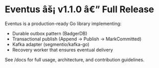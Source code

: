 ﻿# Eventus âš¡ v1.1.0 â€” Full Release

Eventus is a production-ready Go library implementing:
- Durable outbox pattern (BadgerDB)
- Transactional publish (Append -> Publish -> MarkCommitted)
- Kafka adapter (segmentio/kafka-go)
- Recovery worker that ensures eventual delivery

See /docs for full usage, architecture, and contribution guidelines.
